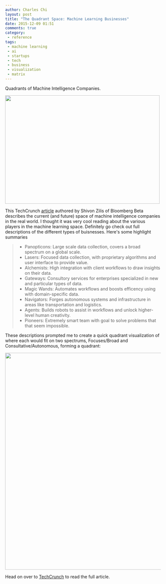 ```yaml
---
author: Charles Chi
layout: post
title: "The Quadrant Space: Machine Learning Businesses"
date: 2015-12-09 01:51
comments: true
category:
 - reference
tags:
 - machine learning
 - ai
 - startups
 - tech
 - business
 - visualization
 - matrix
---
```


Quadrants of Machine Intelligence Companies. 

<img src="http://www.a2isystems.com/files/images/background-images/1920x1278/tandhjul.jpg" style="width:500px;height:350px;"/>

This TechCrunch <a href="http://techcrunch.com/2015/11/26/machine-intelligence-in-the-real-world/" target="_blank">article</a> authored by Shivon Zilis of Bloomberg Beta describes the current (and future) space of machine intelligence companies in the real world. I thought it was very cool reading about the various players in the machine learning space. Definitely go check out full descriptions of the different types of buisnesses. Here's some highlight summaries

> - Panopticons: Large scale data collection, covers a broad spectrum on a global scale.
> - Lasers: Focused data collection, with proprietary algorithms and user interface to provide value.
> - Alchemists: High integration with client workflows to draw insights on their data.
> - Gateways: Consultory services for enterprises specialized in new and particular types of data.
> - Magic Wands: Automates workflows and boosts efficency using with domain-specific data.
> - Navigators: Forges autonomous systems and infrastructure in areas like transportation and logistics.
> - Agents: Builds robots to assist in workflows and unlock higher-level human creativity.
> - Pioneers: Extremely smart team with goal to solve problems that that seem impossible.

These descriptions prompted me to create a quick quadrant visualization of where each would fit on two spectrums, Focuses/Broad and Consultative/Autonomous, forming a quadrant:

<img src="{{ site.url }}/assets/img/2015-12-09-quadrant-space-for-machine-intelligence-businesses/quadrants.png" style="width:900px;height:700;"/>

Head on over to <a href="http://techcrunch.com/2015/11/26/machine-intelligence-in-the-real-world/" target="_blank">TechCrunch</a> to read the full article.